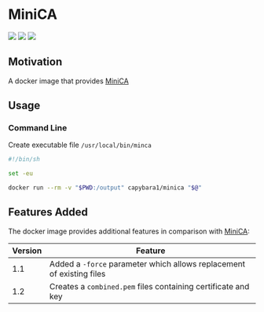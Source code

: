 # MiniCA

[![](https://images.microbadger.com/badges/version/capybara1/minica.svg)](https://microbadger.com/images/capybara1/minica "Get your own version badge on microbadger.com")
[![](https://images.microbadger.com/badges/license/capybara1/minica.svg)](https://microbadger.com/images/capybara1/minica "Get your own license badge on microbadger.com")
[![](https://images.microbadger.com/badges/image/capybara1/minica.svg)](https://microbadger.com/images/capybara1/minica "Get your own image badge on microbadger.com")

## Motivation

A docker image that provides [MiniCA](https://github.com/jsha/minica)

## Usage

### Command Line

Create executable file `/usr/local/bin/minca`

```sh
#!/bin/sh

set -eu

docker run --rm -v "$PWD:/output" capybara1/minica "$@"
```

## Features Added

The docker image provides additional features
in comparison with [MiniCA](https://github.com/jsha/minica):

| Version | Feature                                                               |
|---------|-----------------------------------------------------------------------|
| 1.1     | Added a `-force` parameter which allows replacement of existing files |
| 1.2     | Creates a `combined.pem` files containing certificate and key         |
